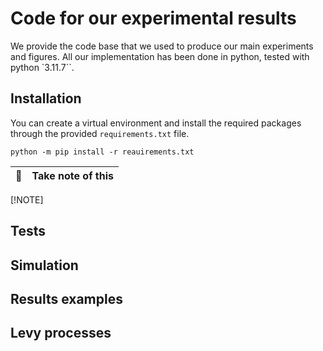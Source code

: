 # Code for our experimental results

We provide the code base that we used to produce our main experiments and figures. All our implementation has been done in python, tested with python `3.11.7``.

## Installation

You can create a virtual environment and install the required packages through the provided `requirements.txt` file.
````
python -m pip install -r reauirements.txt
````

| :memo:        | Take note of this       |
|---------------|:------------------------|

[!NOTE] 



## Tests


## Simulation


## Results examples


## Levy processes